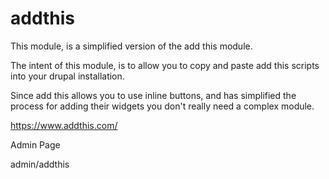 addthis
=======

This module, is a simplified version of the add this module.

The intent of this module, is to allow you to copy and paste add this scripts into your drupal installation.

Since add this allows you to use inline buttons, and has simplified the process for adding their widgets
you don't really need a complex module.

https://www.addthis.com/

Admin Page

admin/addthis
